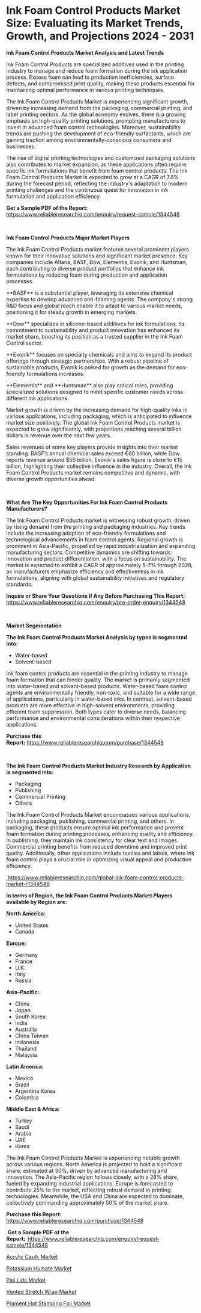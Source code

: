 <p><h1>Ink Foam Control Products Market Size: Evaluating its Market Trends, Growth, and Projections 2024 - 2031</h1></p><p><strong>Ink Foam Control Products Market Analysis and Latest Trends</strong></p>
<p><p>Ink Foam Control Products are specialized additives used in the printing industry to manage and reduce foam formation during the ink application process. Excess foam can lead to production inefficiencies, surface defects, and compromised print quality, making these products essential for maintaining optimal performance in various printing techniques.</p><p>The Ink Foam Control Products Market is experiencing significant growth, driven by increasing demand from the packaging, commercial printing, and label printing sectors. As the global economy evolves, there is a growing emphasis on high-quality printing solutions, prompting manufacturers to invest in advanced foam control technologies. Moreover, sustainability trends are pushing the development of eco-friendly surfactants, which are gaining traction among environmentally-conscious consumers and businesses.</p><p>The rise of digital printing technologies and customized packaging solutions also contributes to market expansion, as these applications often require specific ink formulations that benefit from foam control products. The Ink Foam Control Products Market is expected to grow at a CAGR of 7.8% during the forecast period, reflecting the industry's adaptation to modern printing challenges and the continuous quest for innovation in ink formulation and application efficiency.</p></p>
<p><strong>Get a Sample PDF of the Report:&nbsp;</strong> <a href="https://www.reliableresearchiq.com/enquiry/request-sample/1344548?utm_campaign=1847&utm_medium=2&utm_source=Github&utm_content=ia&utm_term=11122024&utm_id=ink-foam-control-products">https://www.reliableresearchiq.com/enquiry/request-sample/1344548</a></p>
<p>&nbsp;</p>
<p><strong>Ink Foam Control Products Major Market Players</strong></p>
<p><p>The Ink Foam Control Products market features several prominent players known for their innovative solutions and significant market presence. Key companies include Altana, BASF, Dow, Elementis, Evonik, and Huntsman, each contributing to diverse product portfolios that enhance ink formulations by reducing foam during production and application processes.</p><p>**BASF** is a substantial player, leveraging its extensive chemical expertise to develop advanced anti-foaming agents. The company's strong R&D focus and global reach enable it to adapt to various market needs, positioning it for steady growth in emerging markets. </p><p>**Dow** specializes in silicone-based additives for ink formulations. Its commitment to sustainability and product innovation has enhanced its market share, boosting its position as a trusted supplier in the Ink Foam Control sector. </p><p>**Evonik** focuses on specialty chemicals and aims to expand its product offerings through strategic partnerships. With a robust pipeline of sustainable products, Evonik is poised for growth as the demand for eco-friendly formulations increases.</p><p>**Elementis** and **Huntsman** also play critical roles, providing specialized solutions designed to meet specific customer needs across different ink applications. </p><p>Market growth is driven by the increasing demand for high-quality inks in various applications, including packaging, which is anticipated to influence market size positively. The global Ink Foam Control Products market is expected to grow significantly, with projections reaching several billion dollars in revenue over the next few years.</p><p>Sales revenues of some key players provide insights into their market standing. BASF’s annual chemical sales exceed €60 billion, while Dow reports revenue around $55 billion. Evonik's sales figure is close to €15 billion, highlighting their collective influence in the industry. Overall, the Ink Foam Control Products market remains competitive and dynamic, with diverse growth opportunities ahead.</p></p>
<p>&nbsp;</p>
<p><strong>What Are The Key Opportunities For Ink Foam Control Products Manufacturers?</strong></p>
<p><p>The Ink Foam Control Products market is witnessing robust growth, driven by rising demand from the printing and packaging industries. Key trends include the increasing adoption of eco-friendly formulations and technological advancements in foam control agents. Regional growth is prominent in Asia-Pacific, propelled by rapid industrialization and expanding manufacturing sectors. Competitive dynamics are shifting towards innovation and product differentiation, with a focus on sustainability. The market is expected to exhibit a CAGR of approximately 5-7% through 2028, as manufacturers emphasize efficiency and effectiveness in ink formulations, aligning with global sustainability initiatives and regulatory standards.</p></p>
<p><strong>Inquire or Share Your Questions If Any Before Purchasing This Report:</strong> <a href="https://www.reliableresearchiq.com/enquiry/pre-order-enquiry/1344548?utm_campaign=1847&utm_medium=2&utm_source=Github&utm_content=ia&utm_term=11122024&utm_id=ink-foam-control-products">https://www.reliableresearchiq.com/enquiry/pre-order-enquiry/1344548</a></p>
<p>&nbsp;</p>
<p><strong>Market Segmentation</strong></p>
<p><strong>The Ink Foam Control Products Market Analysis by types is segmented into:</strong></p>
<p><ul><li>Water-based</li><li>Solvent-based</li></ul></p>
<p><p>Ink foam control products are essential in the printing industry to manage foam formation that can hinder quality. The market is primarily segmented into water-based and solvent-based products. Water-based foam control agents are environmentally friendly, non-toxic, and suitable for a wide range of applications, particularly in water-based inks. In contrast, solvent-based products are more effective in high-solvent environments, providing efficient foam suppression. Both types cater to diverse needs, balancing performance and environmental considerations within their respective applications.</p></p>
<p><strong>Purchase this Report:&nbsp;</strong><a href="https://www.reliableresearchiq.com/purchase/1344548?utm_campaign=1847&utm_medium=2&utm_source=Github&utm_content=ia&utm_term=11122024&utm_id=ink-foam-control-products">https://www.reliableresearchiq.com/purchase/1344548</a></p>
<p>&nbsp;</p>
<p><strong>The Ink Foam Control Products Market Industry Research by Application is segmented into:</strong></p>
<p><ul><li>Packaging</li><li>Publishing</li><li>Commercial Printing</li><li>Others</li></ul></p>
<p><p>The Ink Foam Control Products Market encompasses various applications, including packaging, publishing, commercial printing, and others. In packaging, these products ensure optimal ink performance and prevent foam formation during printing processes, enhancing quality and efficiency. In publishing, they maintain ink consistency for clear text and images. Commercial printing benefits from reduced downtime and improved print quality. Additionally, other applications include textiles and labels, where ink foam control plays a crucial role in optimizing visual appeal and production efficiency.</p></p>
<p><a href="https://www.reliableresearchiq.com/global-ink-foam-control-products-market-r1344548?utm_campaign=1847&utm_medium=2&utm_source=Github&utm_content=ia&utm_term=11122024&utm_id=ink-foam-control-products">&nbsp;https://www.reliableresearchiq.com/global-ink-foam-control-products-market-r1344548</a></p>
<p><strong>In terms of Region, the Ink Foam Control Products Market Players available by Region are:</strong></p>
<p>
    <p> <strong> North America: </strong>
        <ul>
            <li>United States</li>
            <li>Canada</li>
        </ul>
        </p> 
    <p> <strong> Europe: </strong>
        <ul>
            <li>Germany</li>
            <li>France</li>
            <li>U.K.</li>
            <li>Italy</li>
            <li>Russia</li>
        </ul>
        </p> 
    <p> <strong> Asia-Pacific: </strong>
        <ul>
            <li>China</li>
            <li>Japan</li>
            <li>South Korea</li>
            <li>India</li>
            <li>Australia</li>
            <li>China Taiwan</li>
            <li>Indonesia</li>
            <li>Thailand</li>
            <li>Malaysia</li>
        </ul>
        </p> 
    <p> <strong> Latin America: </strong>
        <ul>
            <li>Mexico</li>
            <li>Brazil</li>
            <li>Argentina Korea</li>
            <li>Colombia</li>
        </ul>
        </p> 
    <p> <strong> Middle East & Africa: </strong>
        <ul>
            <li>Turkey</li>
            <li>Saudi</li>
            <li>Arabia</li>
            <li>UAE</li>
            <li>Korea</li>
        </ul>
    </p>
    </p>
<p><p>The Ink Foam Control Products Market is experiencing notable growth across various regions. North America is projected to hold a significant share, estimated at 30%, driven by advanced manufacturing and innovation. The Asia-Pacific region follows closely, with a 28% share, fueled by expanding industrial applications. Europe is forecasted to contribute 25% to the market, reflecting robust demand in printing technologies. Meanwhile, the USA and China are expected to dominate, collectively commanding approximately 50% of the market share.</p></p>
<p><strong>Purchase this Report: </strong><a href="https://www.reliableresearchiq.com/purchase/1344548?utm_campaign=1847&utm_medium=2&utm_source=Github&utm_content=ia&utm_term=11122024&utm_id=ink-foam-control-products">https://www.reliableresearchiq.com/purchase/1344548</a></p>
<p>&nbsp;<strong>Get a Sample PDF of the Report:&nbsp;&nbsp;</strong><a href="https://www.reliableresearchiq.com/enquiry/request-sample/1344548?utm_campaign=1847&utm_medium=2&utm_source=Github&utm_content=ia&utm_term=11122024&utm_id=ink-foam-control-products">https://www.reliableresearchiq.com/enquiry/request-sample/1344548</a></p>
<p><strong></strong></p>
<p><p><a href="https://www.linkedin.com/pulse/insights-acrylic-caulk-market-2024-2031-growth-segmentation-sgtoe?utm_campaign=1847&utm_medium=2&utm_source=Github&utm_content=ia&utm_term=11122024&utm_id=ink-foam-control-products">Acrylic Caulk Market</a></p><p><a href="https://www.linkedin.com/pulse/potassium-humate-industry-growth-opportunities-growing-cagr-n0gee?utm_campaign=1847&utm_medium=2&utm_source=Github&utm_content=ia&utm_term=11122024&utm_id=ink-foam-control-products">Potassium Humate Market</a></p><p><a href="https://www.linkedin.com/pulse/projected-market-growth-pail-lids-89-cagr-from-2024-2031-vj5ue?utm_campaign=1847&utm_medium=2&utm_source=Github&utm_content=ia&utm_term=11122024&utm_id=ink-foam-control-products">Pail Lids Market</a></p><p><a href="https://www.linkedin.com/pulse/overview-vented-stretch-wrapmarket-industryshowing-growth-yt98e?utm_campaign=1847&utm_medium=2&utm_source=Github&utm_content=ia&utm_term=11122024&utm_id=ink-foam-control-products">Vented Stretch Wrap Market</a></p><p><a href="https://www.linkedin.com/pulse/global-pigment-hot-stamping-foil-market-pulse-trends-growth-bkjze?utm_campaign=1847&utm_medium=2&utm_source=Github&utm_content=ia&utm_term=11122024&utm_id=ink-foam-control-products">Pigment Hot Stamping Foil Market</a></p></p>